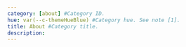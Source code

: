 ```yaml
---
category: [about] #Category ID.
hue: var(--c-themeHueBlue) #Category hue. See note [1].
title: About #Category title.
description: 
---
```


